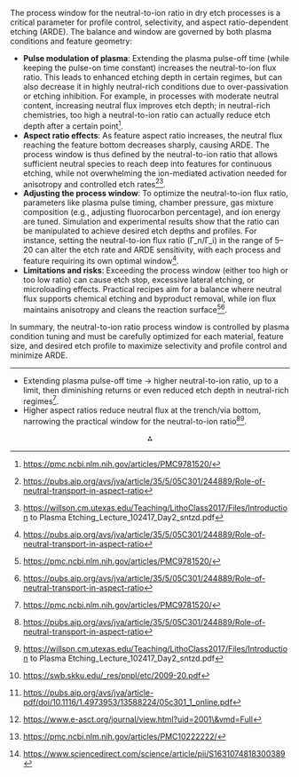 
The process window for the neutral-to-ion ratio in dry etch processes is a critical parameter for profile control, selectivity, and aspect ratio-dependent etching (ARDE). The balance and window are governed by both plasma conditions and feature geometry:

- **Pulse modulation of plasma**: Extending the plasma pulse-off time (while keeping the pulse-on time constant) increases the neutral-to-ion flux ratio. This leads to enhanced etching depth in certain regimes, but can also decrease it in highly neutral-rich conditions due to over-passivation or etching inhibition. For example, in processes with moderate neutral content, increasing neutral flux improves etch depth; in neutral-rich chemistries, too high a neutral-to-ion ratio can actually reduce etch depth after a certain point[^1].
- **Aspect ratio effects**: As feature aspect ratio increases, the neutral flux reaching the feature bottom decreases sharply, causing ARDE. The process window is thus defined by the neutral-to-ion ratio that allows sufficient neutral species to reach deep into features for continuous etching, while not overwhelming the ion-mediated activation needed for anisotropy and controlled etch rates[^2][^6].
- **Adjusting the process window**: To optimize the neutral-to-ion flux ratio, parameters like plasma pulse timing, chamber pressure, gas mixture composition (e.g., adjusting fluorocarbon percentage), and ion energy are tuned. Simulation and experimental results show that the ratio can be manipulated to achieve desired etch depths and profiles. For instance, setting the neutral-to-ion flux ratio (Γ_n/Γ_i) in the range of 5–20 can alter the etch rate and ARDE sensitivity, with each process and feature requiring its own optimal window[^2].
- **Limitations and risks**: Exceeding the process window (either too high or too low ratio) can cause etch stop, excessive lateral etching, or microloading effects. Practical recipes aim for a balance where neutral flux supports chemical etching and byproduct removal, while ion flux maintains anisotropy and cleans the reaction surface[^1][^2].

In summary, the neutral-to-ion ratio process window is controlled by plasma condition tuning and must be carefully optimized for each material, feature size, and desired etch profile to maximize selectivity and profile control and minimize ARDE.

***

- Extending plasma pulse-off time → higher neutral-to-ion ratio, up to a limit, then diminishing returns or even reduced etch depth in neutral-rich regimes[^1].
- Higher aspect ratios reduce neutral flux at the trench/via bottom, narrowing the practical window for the neutral-to-ion ratio[^2][^6].
<span style="display:none">[^3][^4][^5][^7][^8]</span>

<div style="text-align: center">⁂</div>

[^1]: https://pmc.ncbi.nlm.nih.gov/articles/PMC9781520/

[^2]: https://pubs.aip.org/avs/jva/article/35/5/05C301/244889/Role-of-neutral-transport-in-aspect-ratio

[^3]: https://swb.skku.edu/_res/pnpl/etc/2009-20.pdf

[^4]: https://pubs.aip.org/avs/jva/article-pdf/doi/10.1116/1.4973953/13588224/05c301_1_online.pdf

[^5]: https://www.e-asct.org/journal/view.html?uid=2001\&vmd=Full

[^6]: https://willson.cm.utexas.edu/Teaching/LithoClass2017/Files/Introduction to Plasma Etching_Lecture_102417_Day2_sntzd.pdf

[^7]: https://pmc.ncbi.nlm.nih.gov/articles/PMC10222222/

[^8]: https://www.sciencedirect.com/science/article/pii/S1631074818300389


